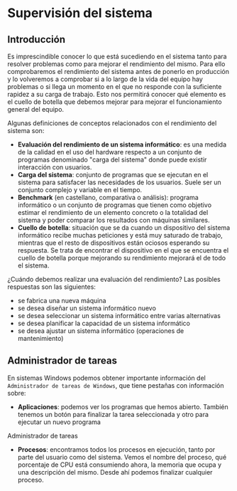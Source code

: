 # Supervisión del sistema


## Introducción
Es imprescindible conocer lo que está sucediendo en el sistema tanto para resolver problemas como para mejorar el rendimiento del mismo. Para ello comprobaremos el rendimiento del sistema antes de ponerlo en producción y lo volveremos a comprobar si a lo largo de la vida del equipo hay problemas o si llega un momento en el que no responde con la suficiente rapidez a su carga de trabajo. Esto nos permitirá conocer qué elemento es el cuello de botella que debemos mejorar para mejorar el funcionamiento general del equipo.

Algunas definiciones de conceptos relacionados con el rendimiento del sistema son:
- **Evaluación del rendimiento de un sistema informático**: es una medida de la calidad en el uso del hardware respecto a un conjunto de programas denominado "carga del sistema" donde puede existir interacción con usuarios.
- **Carga del sistema**: conjunto de programas que se ejecutan en el sistema para satisfacer las necesidades de los usuarios. Suele ser un conjunto complejo y variable en el tiempo.
- **Benchmark** (en castellano, comparativa o análisis): programa informático o un conjunto de programas que tienen como objetivo estimar el rendimiento de un elemento concreto o la totalidad del sistema y ​​poder comparar los resultados con máquinas similares.
- **Cuello de botella**: situación que se da cuando un dispositivo del sistema informático recibe muchas peticiones y está muy saturado de trabajo, mientras que el resto de dispositivos están ociosos esperando su respuesta. Se trata de encontrar el dispositivo en el que se encuentra el cuello de botella porque mejorando su rendimiento mejorará el de todo el sistema.

¿Cuándo debemos realizar una evaluación del rendimiento? Las posibles respuestas son las siguientes:
- se fabrica una nueva máquina
- se desea diseñar un sistema informático nuevo
- se desea seleccionar un sistema informático entre varias alternativas
- se desea planificar la capacidad de un sistema informático
- se desea ajustar un sistema informático (operaciones de mantenimiento)

## Administrador de tareas
En sistemas Windows podemos obtener importante información del `Administrador de tareas de Windows`, que tiene pestañas con información sobre:
- **Aplicaciones**: podemos ver los programas que hemos abierto. También tenemos un botón para finalizar la tarea seleccionada y otro para ejecutar un nuevo programa

Administrador de tareas

- **Procesos**: encontramos todos los procesos en ejecución, tanto por parte del usuario como del sistema. Vemos el nombre del proceso, qué porcentaje de CPU está consumiendo ahora, la memoria que ocupa y una descripción del mismo. Desde ahí podemos finalizar cualquier proceso.